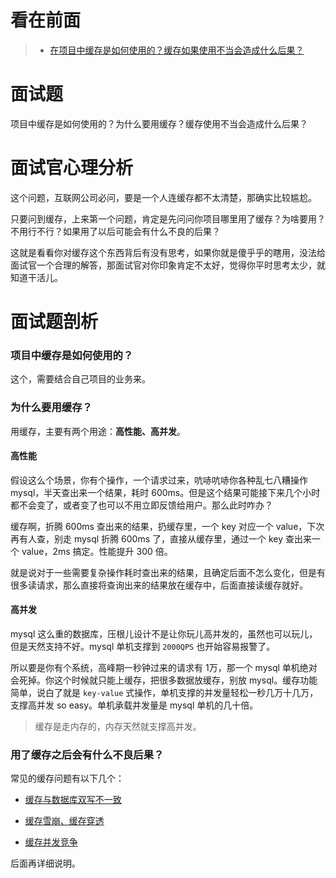 看在前面
====

> * <a href="https://github.com/doocs/advanced-java/blob/master/docs/high-concurrency/why-cache.md">在项目中缓存是如何使用的？缓存如果使用不当会造成什么后果？</a>

面试题
====

项目中缓存是如何使用的？为什么要用缓存？缓存使用不当会造成什么后果？

面试官心理分析
====

这个问题，互联网公司必问，要是一个人连缓存都不太清楚，那确实比较尴尬。

只要问到缓存，上来第一个问题，肯定是先问问你项目哪里用了缓存？为啥要用？不用行不行？如果用了以后可能会有什么不良的后果？

这就是看看你对缓存这个东西背后有没有思考，如果你就是傻乎乎的瞎用，没法给面试官一个合理的解答，那面试官对你印象肯定不太好，觉得你平时思考太少，就知道干活儿。

面试题剖析
====

<h3>项目中缓存是如何使用的？</h3>

这个，需要结合自己项目的业务来。

<h3>为什么要用缓存？</h3>

用缓存，主要有两个用途：**高性能、高并发**。

<h4>高性能</h4>

假设这么个场景，你有个操作，一个请求过来，吭哧吭哧你各种乱七八糟操作 mysql，半天查出来一个结果，耗时 600ms。但是这个结果可能接下来几个小时都不会变了，或者变了也可以不用立即反馈给用户。那么此时咋办？

缓存啊，折腾 600ms 查出来的结果，扔缓存里，一个 key 对应一个 value，下次再有人查，别走 mysql 折腾 600ms 了，直接从缓存里，通过一个 key 查出来一个 value，2ms 搞定。性能提升 300 倍。

就是说对于一些需要复杂操作耗时查出来的结果，且确定后面不怎么变化，但是有很多读请求，那么直接将查询出来的结果放在缓存中，后面直接读缓存就好。

<h4>高并发</h4>

mysql 这么重的数据库，压根儿设计不是让你玩儿高并发的，虽然也可以玩儿，但是天然支持不好。mysql 单机支撑到 ```2000QPS``` 也开始容易报警了。

所以要是你有个系统，高峰期一秒钟过来的请求有 1万，那一个 mysql 单机绝对会死掉。你这个时候就只能上缓存，把很多数据放缓存，别放 mysql。缓存功能简单，说白了就是 ```key-value``` 式操作，单机支撑的并发量轻松一秒几万十几万，支撑高并发 so easy。单机承载并发量是 mysql 单机的几十倍。

> 缓存是走内存的，内存天然就支撑高并发。

<h3>用了缓存之后会有什么不良后果？</h3>

常见的缓存问题有以下几个：

* <a href="https://github.com/doocs/advanced-java/blob/master/docs/high-concurrency/redis-consistence.md">缓存与数据库双写不一致</a>

* <a href="https://github.com/doocs/advanced-java/blob/master/docs/high-concurrency/redis-caching-avalanche-and-caching-penetration.md">缓存雪崩、缓存穿透</a>

* <a href="https://github.com/doocs/advanced-java/blob/master/docs/high-concurrency/redis-cas.md">缓存并发竞争</a>

后面再详细说明。
